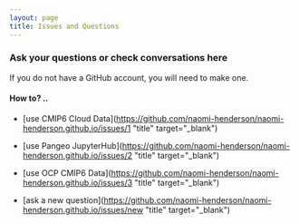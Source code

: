 ```yaml
---
layout: page
title: Issues and Questions
---
```



###  Ask your questions or check conversations here
If you do not have a GitHub account, you will need to make one.

#### How to? .. 
- [use CMIP6 Cloud Data](https://github.com/naomi-henderson/naomi-henderson.github.io/issues/1 "title" target="_blank")

- [use Pangeo JupyterHub](https://github.com/naomi-henderson/naomi-henderson.github.io/issues/2 "title" target="_blank")

- [use OCP CMIP6 Data](https://github.com/naomi-henderson/naomi-henderson.github.io/issues/3 "title" target="_blank")

- [ask a new question](https://github.com/naomi-henderson/naomi-henderson.github.io/issues/new "title" target="_blank")
